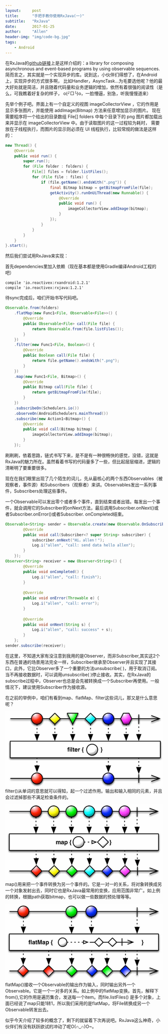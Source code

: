 ```yaml
---
layout:     post
title:      "手把手教你使用RxJava(一)"
subtitle:   "RxJava"
date:       2017-01-25
author:     "Allen"
header-img: "img/code-bg.jpg"
tags:
    - Android
---
```



在RxJava的[github链接](https://github.com/ReactiveX/RxJava)上是这样介绍的：a library for composing asynchronous and event-based 
programs by using observable sequences.简而言之，其实就是一个实现异步的库。说到这，小伙伴们得想了，在Android上，实现异步的方式很多啊，
比如Handler，AsyncTask...为毛要选他呢？他的最大好处就是简洁，并且随着代码量和业务逻辑的增加，依然有着很强的阅读性（是么，可我瞧着好复杂的样子，
o(╯□╰)o，一脸懵逼，别急，听我慢慢道来）

先举个例子吧。界面上有一个自定义的视图 imageCollectorView ，它的作用是显示多张图片，并能使用 addImage(Bitmap) 方法来任意增加显示的图片。
现在需要程序将一个给出的目录数组 File[] folders 中每个目录下的 png 图片都加载出来并显示在 imageCollectorView 中。由于读取图片的这一过程较为耗时，
需要放在子线程执行，而图片的显示则必须在 UI 线程执行，比较常规的做法是这样的：

```java
new Thread() {
    @Override
    public void run() {
        super.run();
        for (File folder : folders) {
            File[] files = folder.listFiles();
            for (File file : files) {
                if (file.getName().endsWith(".png")) {
                    final Bitmap bitmap = getBitmapFromFile(file);
                    getActivity().runOnUiThread(new Runnable() {
                        @Override
                        public void run() {
                            imageCollectorView.addImage(bitmap);
                        }
                    });
                }
            }
        }
    }
}.start();
```

然后我们尝试用RxJava来实现：

首先dependencies里加入依赖（现在基本都是使用Gradle编译Android工程的吧）

```
compile 'io.reactivex:rxandroid:1.2.1'
compile 'io.reactivex:rxjava:1.2.1'
```
待sync完成后，咱们开始书写代码吧。

```java
Observable.from(folders)
    .flatMap(new Func1<File, Observable<File>>() {
        @Override
        public Observable<File> call(File file) {
            return Observable.from(file.listFiles());
        }
    })
    .filter(new Func1<File, Boolean>() {
        @Override
        public Boolean call(File file) {
            return file.getName().endsWith(".png");
        }
    })
    .map(new Func1<File, Bitmap>() {
        @Override
        public Bitmap call(File file) {
            return getBitmapFromFile(file);
        }
    })
    .subscribeOn(Schedulers.io())
    .observeOn(AndroidSchedulers.mainThread())
    .subscribe(new Action1<Bitmap>() {
        @Override
        public void call(Bitmap bitmap) {
            imageCollectorView.addImage(bitmap);
        }
    });
```

刷刷刷，依着思路，链式书写下来，是不是有一种很畅快的感觉，没错，这就是RxJava的魅力所在。虽然看着书写的代码量多了一些，但比起层层缩进，逻辑的清晰明了要重要很多。

现在在我们眼里出现了几个陌生的词儿，先从最核心的两个东西Observables（被观察者，事件源）和Subscribers（观察者）来讲。Observables发出一系列事件，Subscribers处理这些事件。

一个Observable可以发出零个或者多个事件，直到结束或者出错。每发出一个事件，就会调用它的Subscriber的onNext方法，最后调用Subscriber.onNext()或者Subscriber.onError()或者Subscriber. onCompleted结束。


```java
Observable<String> sender = Observable.create(new Observable.OnSubscribe<String>() {
        @Override
        public void call(Subscriber<? super String> subscriber) {
            subscriber.onNext("Hi，allen！");
            Log.i("allen", "call: send data hello allen");
        }
    });
Observer<String> receiver = new Observer<String>() {
        @Override
        public void onCompleted() {
            Log.i("allen", "call: finish");
        }

        @Override
        public void onError(Throwable e) {
            Log.i("allen", "call: error");
        }

        @Override
        public void onNext(String s) {
            Log.i("allen", "call: success" + s);
        }
    };
sender.subscribe(receiver);
```

在这里，不知道大家有没注意到我用的是Observer，而非Subscriber,其实这2个东西在普通的场景用法完全一样，Subscriber继承至Observer并且实现了其接口，此外，它比Observer多了一个重要的方法unsubscribe( )，用于取消订阅。
当不再接收数据时，可以调用unsubscribe( )停止接收。其实，在RxJava的subscribe过程中，Observer也总是会先被转换成一个Subscriber再使用。一般情况下，建议使用Subscriber作为接收源。

在之前的举例中，咱们有看到map、flatMap、filter这些词儿，那又是什么意思呢？

![](/img/rxjava-img/filter.jpg)
filter()从单词的意思就可以得知，起一个过滤作用。输出和输入相同的元素，并且会过滤掉那些不满足检查条件的。

![](/img/rxjava-img/map.jpg)
map()用来把一个事件转换为另一个事件的。它是一对一的关系，将对象转换成另一个对象发射出去，同时它也是RxJava最常用的变换，应用范围非常广。如上例的转换，根据path获取bitmap，也可以做一些数据的预处理等等。

![](/img/rxjava-img/flatmap.jpg)
flatMap()接收一个Observable的输出作为输入，同时输出另外一个Observable。它是一个一对多的关系。如上例中的flatMap变换。首先，解释下from(),它的作用是遍历集合，发送每一个item。而file.listFiles()
是多个对象，上面已经说了map只能1转1，所以我们采用的是flatMap，将File转换成另一个Observable<File>转发出去。

似乎今天介绍了较多的概念了，剩下的就留着下次再说吧。RxJava这么神奇，小伙伴们有没有跃跃欲试的冲动了呢O(∩_∩)O~。


